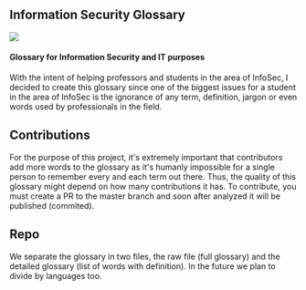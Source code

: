 ## Information Security Glossary
![](https://img.shields.io/badge/status-initial-yellow)

 #### Glossary for Information Security and IT purposes
 With the intent of helping professors and students in the area of InfoSec, I decided to create this glossary since one of the biggest issues for a student in the area of InfoSec is the ignorance of any term, definition, jargon or even words used by professionals in the field.
 
 ## Contributions
 For the purpose of this project, it's extremely important that contributors add more words to the glossary as it's humanly impossible for a single person to remember every and each term out there. Thus, the quality of this glossary might depend on how many contributions it has. To contribute, you must create a PR to the master branch and soon after analyzed it will be published (commited).
 
 ## Repo
 We separate the glossary in two files, the raw file (full glossary) and the detailed glossary (list of words with definition). In the future we plan to divide by languages too.
